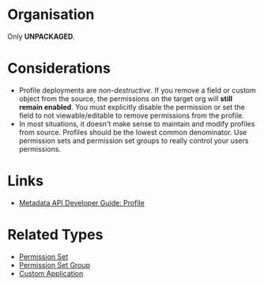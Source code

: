 # Organisation

Only **UNPACKAGED**.

# Considerations

- Profile deployments are _non-destructive_. If you remove a field or custom object from the source, the permissions on the target org will **still remain enabled**. You must explicitly disable the permission or set the field to not viewable/editable to remove permissions from the profile.
- In most situations, it doesn't make sense to maintain and modify profiles from source. Profiles should be the lowest common denominator. Use permission sets and permission set groups to really control your users permissions.

# Links

- [Metadata API Developer Guide: Profile](https://developer.salesforce.com/docs/atlas.en-us.238.0.api_meta.meta/api_meta/meta_profile.htm)

# Related Types

- [Permission Set](permission-set.md)
- [Permission Set Group](permission-set-group.md)
- [Custom Application](custom-application.md)
